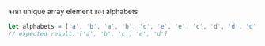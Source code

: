 จงหา unique array element ของ alphabets 


```js
let alphabets = ['a', 'b', 'a', 'b', 'c', 'e', 'e', 'c', 'd', 'd', 'd', 'd'];
// expected result: ['a', 'b', 'c', 'e', 'd']
```